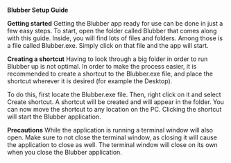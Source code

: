 **Blubber Setup Guide**

**Getting started**
Getting the Blubber app ready for use can be done in just a few easy steps.
To start, open the folder called Blubber that comes along with this guide. Inside, you will find lots of files and folders. Among those is a file called Blubber.exe. Simply click on that file and the app will start.

**Creating a shortcut**
Having to look through a big folder in order to run Blubber up is not optimal. In order to make the process easier, it is recommended to create a shortcut to the Blubber.exe file, and place the shortcut wherever it is desired (for example the Desktop).

To do this, first locate the Blubber.exe file. Then, right click on it and select Create shortcut. A shortcut will be created and will appear in the folder. You can now move the shortcut to any location on the PC. Clicking the shortcut will start the Blubber application.

**Precautions**
While the application is running a terminal window will also open. Make sure to not close the terminal window, as closing it will cause the application to close as well. The terminal window will close on its own when you close the Blubber application.
